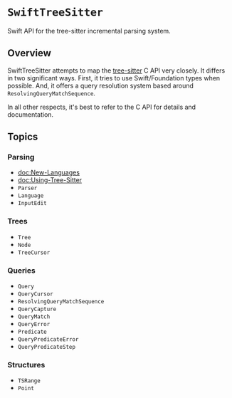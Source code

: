 # ``SwiftTreeSitter``

Swift API for the tree-sitter incremental parsing system.

## Overview

SwiftTreeSitter attempts to map the [tree-sitter](https://tree-sitter.github.io/) C API very closely. It differs in two significant ways. First, it tries to use Swift/Foundation types when possible. And, it offers a query resolution system based around ``ResolvingQueryMatchSequence``.

In all other respects, it's best to refer to the C API for details and documentation.

## Topics

### Parsing

- <doc:New-Languages>
- <doc:Using-Tree-Sitter>
- ``Parser``
- ``Language``
- ``InputEdit``

### Trees

- ``Tree``
- ``Node``
- ``TreeCursor``

### Queries

- ``Query``
- ``QueryCursor``
- ``ResolvingQueryMatchSequence``
- ``QueryCapture``
- ``QueryMatch``
- ``QueryError``
- ``Predicate``
- ``QueryPredicateError``
- ``QueryPredicateStep``

### Structures

- ``TSRange``
- ``Point``
